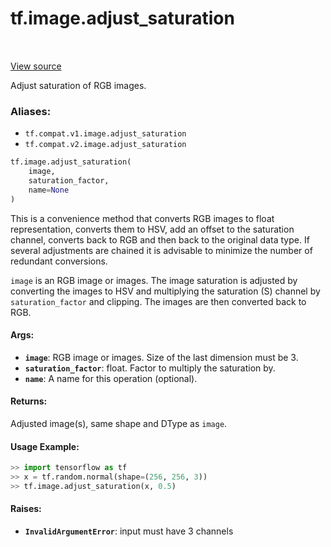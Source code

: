 <div itemscope itemtype="http://developers.google.com/ReferenceObject">
<meta itemprop="name" content="tf.image.adjust_saturation" />
<meta itemprop="path" content="Stable" />
</div>

# tf.image.adjust_saturation

<!-- Insert buttons -->

<table class="tfo-notebook-buttons tfo-api" align="left">
</table>

<a target="_blank" href="/code/stable/tensorflow/python/ops/image_ops_impl.py">View source</a>



<!-- Start diff -->
Adjust saturation of RGB images.

### Aliases:

* `tf.compat.v1.image.adjust_saturation`
* `tf.compat.v2.image.adjust_saturation`


``` python
tf.image.adjust_saturation(
    image,
    saturation_factor,
    name=None
)
```



<!-- Placeholder for "Used in" -->

This is a convenience method that converts RGB images to float
representation, converts them to HSV, add an offset to the saturation channel,
converts back to RGB and then back to the original data type. If several
adjustments are chained it is advisable to minimize the number of redundant
conversions.

`image` is an RGB image or images.  The image saturation is adjusted by
converting the images to HSV and multiplying the saturation (S) channel by
`saturation_factor` and clipping. The images are then converted back to RGB.

#### Args:


* <b>`image`</b>: RGB image or images. Size of the last dimension must be 3.
* <b>`saturation_factor`</b>: float. Factor to multiply the saturation by.
* <b>`name`</b>: A name for this operation (optional).


#### Returns:

Adjusted image(s), same shape and DType as `image`.



#### Usage Example:

```python
>> import tensorflow as tf
>> x = tf.random.normal(shape=(256, 256, 3))
>> tf.image.adjust_saturation(x, 0.5)
```



#### Raises:


* <b>`InvalidArgumentError`</b>: input must have 3 channels